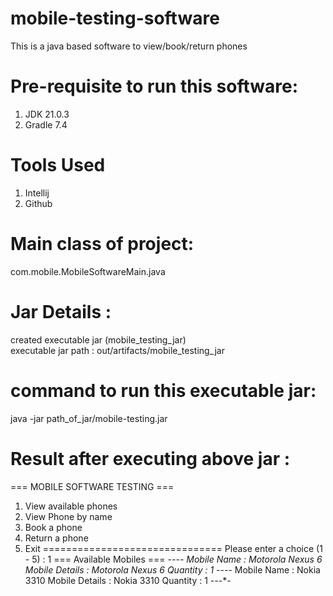 # mobile-testing-software
This is a java based software to view/book/return phones

# Pre-requisite to run this software:
1. JDK 21.0.3
2. Gradle 7.4
  
# Tools Used
1. Intellij
2. Github


# Main class of project:
com.mobile.MobileSoftwareMain.java

# Jar Details :
created executable jar (mobile_testing_jar)  
executable jar path :  out/artifacts/mobile_testing_jar

# command to run this executable jar:
java -jar path_of_jar/mobile-testing.jar

# Result after executing above jar :

=== MOBILE SOFTWARE TESTING ===
1. View available phones
2. View Phone by name
3. Book a phone
4. Return a phone
5. Exit
===============================
Please enter a choice (1 - 5) :
1
=== Available Mobiles ===
-*-*-*-
Mobile Name : Motorola Nexus 6
Mobile Details : Motorola Nexus 6
Quantity : 1
-*-*-*-
Mobile Name : Nokia 3310
Mobile Details : Nokia 3310
Quantity : 1
-*-*-*-
